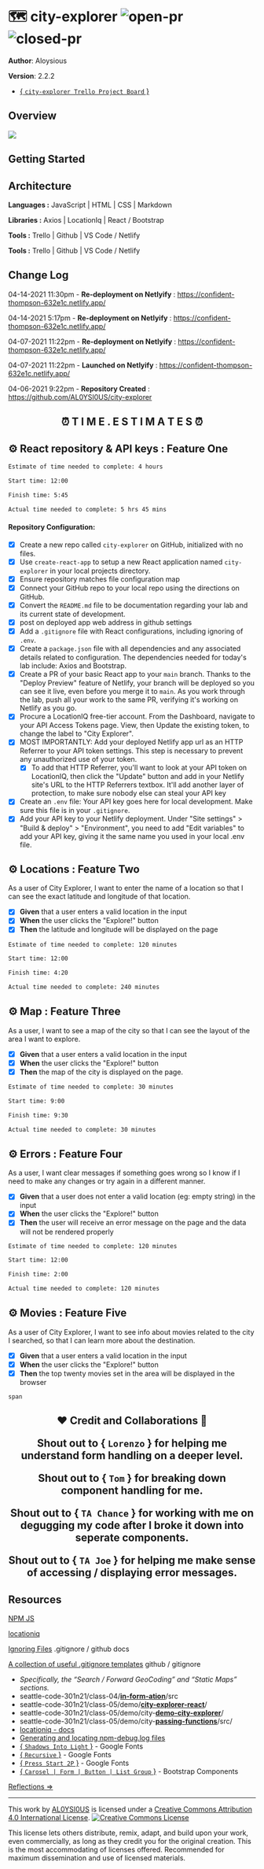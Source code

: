 # 🗺️ city-explorer ![open-pr](https://img.shields.io/github/issues-pr-raw/AL0YSI0US/city-explorer) ![closed-pr](https://img.shields.io/github/issues-pr-closed/AL0YSI0US/city-explorer)

**Author**: Aloysious

**Version**: 2.2.2

+ [{ `city-explorer Trello Project Board` }](https://trello.com/b/0jJjZi3c/city-explorer-trello-board)

<!-- increment the patch/fix/version number if you make more commits past your first submission -->

## Overview

![](https://github.com/AL0YSI0US/city-explorer/blob/main/Documentation/dataApiRequest.PNG?raw=true)

<!-- Provide a high level overview of what this application is and why you are building it, beyond the fact that it's an assignment for this class. (i.e. What's your problem domain?) -->

## Getting Started

<!-- What are the steps that a user must take in order to build this app on their own machine and get it running? -->

## Architecture

**Languages :** JavaScript | HTML | CSS | Markdown

**Libraries :** Axios | LocationIq | React / Bootstrap

**Tools :** Trello | Github | VS Code / Netlify

**Tools :** Trello | Github | VS Code / Netlify

<!-- Provide a detailed description of the application design. What technologies (languages, libraries, etc) you're using, and any other relevant design information. -->

## Change Log

04-14-2021 11:30pm - **Re-deployment on Netlyify** : https://confident-thompson-632e1c.netlify.app/

04-14-2021 5:17pm - **Re-deployment on Netlyify** : https://confident-thompson-632e1c.netlify.app/

04-07-2021 11:22pm - **Re-deployment on Netlyify** : https://confident-thompson-632e1c.netlify.app/

04-07-2021 11:22pm - **Launched on Netlyify** : https://confident-thompson-632e1c.netlify.app/

04-06-2021 9:22pm - **Repository Created** : https://github.com/AL0YSI0US/city-explorer

<!-- Use this area to document the iterative changes made to your application as each feature is successfully implemented. Use time stamps. Here's an example:
01-01-2001 4:59pm - Application now has a fully-functional express server, with a GET route for the location resource. 
-->

<h2 align="center">⏰ T I M E . E S T I M A T E S ⏰</h2>

## ⚙️ **React repository & API keys** : Feature One

```sh
Estimate of time needed to complete: 4 hours

Start time: 12:00

Finish time: 5:45

Actual time needed to complete: 5 hrs 45 mins
```

#### Repository Configuration:

- [X] Create a new repo called `city-explorer` on GitHub, initialized with no files.
- [X] Use `create-react-app` to setup a new React application named `city-explorer` in your local projects directory.
- [X] Ensure repository matches file configuration map
- [X] Connect your GitHub repo to your local repo using the directions on GitHub.
- [X] Convert the `README.md` file to be documentation regarding your lab and its current state of development.
- [X] post on deployed app web address in github settings
- [X] Add a `.gitignore` file with React configurations, including ignoring of `.env`.
- [X] Create a `package.json` file with all dependencies and any associated details related to configuration. The dependencies needed for today's lab include: Axios and Bootstrap.
- [X] Create a PR of your basic React app to your `main` branch. Thanks to the "Deploy Preview" feature of Netlify, your branch will be deployed so you can see it live, even before you merge it to `main`. As you work through the lab, push all your work to the same PR, verifying it's working on Netlify as you go.
- [X] Procure a LocationIQ free-tier account. From the Dashboard, navigate to your API Access Tokens page. View, then Update the existing token, to change the label to "City Explorer".
- [X] MOST IMPORTANTLY: Add your deployed Netlify app url as an HTTP Referrer to your API token settings. This step is necessary to prevent any unauthorized use of your token.
  - [X] To add that HTTP Referrer, you'll want to look at your API token on LocationIQ, then click the "Update" button and add in your Netlify site's URL to the HTTP Referrers textbox. It'll add another layer of protection, to make sure nobody else can steal your API key
- [X] Create an `.env` file: Your API key goes here for local development. Make sure this file is in your `.gitignore`.
- [X] Add your API key to your Netlify deployment. Under "Site settings" > "Build & deploy" > "Environment", you need to add "Edit variables" to add your API key, giving it the same name you used in your local .env file.

## ⚙️ **Locations** : Feature Two

As a user of City Explorer, I want to enter the name of a location so that I can see the exact latitude and longitude of that location.

- [X] **Given** that a user enters a valid location in the input
- [X] **When** the user clicks the "Explore!" button
- [X] **Then** the latitude and longitude will be displayed on the page

```sh
Estimate of time needed to complete: 120 minutes

Start time: 12:00 

Finish time: 4:20

Actual time needed to complete: 240 minutes
```

## ⚙️ **Map** : Feature Three

As a user, I want to see a map of the city so that I can see the layout of the area I want to explore.

- [X] **Given** that a user enters a valid location in the input
- [X] **When** the user clicks the "Explore!" button
- [X] **Then** the map of the city is displayed on the page.

```sh
Estimate of time needed to complete: 30 minutes

Start time: 9:00

Finish time: 9:30

Actual time needed to complete: 30 minutes
```

## ⚙️ **Errors** : Feature Four

As a user, I want clear messages if something goes wrong so I know if I need to make any changes or try again in a different manner.

- [X] **Given** that a user does not enter a valid location (eg: empty string) in the input
- [X] **When** the user clicks the "Explore!" button
- [X] **Then** the user will receive an error message on the page and the data will not be rendered properly

```sh
Estimate of time needed to complete: 120 minutes

Start time: 12:00

Finish time: 2:00

Actual time needed to complete: 120 minutes
```

## ⚙️ **Movies** : Feature Five

As a user of City Explorer, I want to see info about movies related to the city I searched, so that I can learn more about the destination.

- [X] **Given** that a user enters a valid location in the input
- [X] **When** the user clicks the "Explore!" button
- [X] **Then** the top twenty movies set in the area will be displayed in the browser

```shell
span
```


<h2 align="center">❤️ Credit and Collaborations 👥

Shout out to { `Lorenzo` } for helping me understand form handling on a deeper level.

Shout out to { `Tom` } for breaking down component handling for me.

Shout out to { `TA Chance` } for working with me on degugging my code after I broke it down into seperate components.

Shout out to { `TA Joe` } for helping me make sense of accessing / displaying error messages.

## Resources

[NPM JS](https://www.npmjs.com/package/axios)

[locationiq](https://locationiq.com/docs#search-forward-geocoding)

[Ignoring Files](https://docs.github.com/en/github/getting-started-with-github/ignoring-files) .gitignore / github docs

[A collection of useful .gitignore templates](https://github.com/github/gitignore) github / gitignore

+ *Specifically, the “Search / Forward GeoCoding” and “Static Maps” sections.*
+ seattle-code-301n21/class-04/[**in-form-ation**](https://github.com/codefellows/seattle-code-301n21/tree/main/class-04/demo/in-form-ation/src)/src
+ seattle-code-301n21/class-05/demo/[**city-explorer-react**](https://github.com/codefellows/seattle-code-301n21/tree/main/class-05/demo/city-explorer-react)/
+ seattle-code-301n21/class-05/demo/city-[**demo-city-explorer**](https://github.com/codefellows/seattle-code-301n21/tree/main/class-05/demo/demo-city-explorer)/
+ seattle-code-301n21/class-05/demo/city-**[passing-functions](https://github.com/codefellows/seattle-code-301n21/tree/main/class-03/demo/passing-functions)**/src/
+ [locationiq - docs](https://locationiq.com/docs)
+ [Generating and locating npm-debug.log files](https://docs.npmjs.com/generating-and-locating-npm-debug.log-files)
+ [{ `Shadows Into Light` }](https://fonts.google.com/specimen/Shadows+Into+Light#standard-styles)  - Google Fonts
+ [{ `Recursive` }](https://fonts.google.com/specimen/Recursive) - Google Fonts
+ [{ `Press Start 2P` }](https://fonts.google.com/specimen/Press+Start+2P) - Google Fonts
+ [{ `Carosel | Form | Button | List Group` }](https://react-ootstrap.github.io/components/carousel/) - Bootstrap Components

[Reflections ⇒](reflections.md)

---

This work by <a xmlns:cc="http://creativecommons.org/ns#" href="https://github.com/AL0YSI0US/" property="cc:attributionName" rel="cc:attributionURL">AL0YSI0US</a> is licensed under a <a rel="license" href="http://creativecommons.org/licenses/by/4.0/">Creative Commons Attribution 4.0 International License</a>. <a rel="license" href="http://creativecommons.org/licenses/by/4.0/"><img alt="Creative Commons License" style="border-width:0" src="https://i.creativecommons.org/l/by/4.0/88x31.png" /></a><br />

This license lets others distribute, remix, adapt, and build upon your work, even commercially, as long as they credit you for the original creation. This is the most accommodating of licenses offered. Recommended for maximum dissemination and use of licensed materials.
